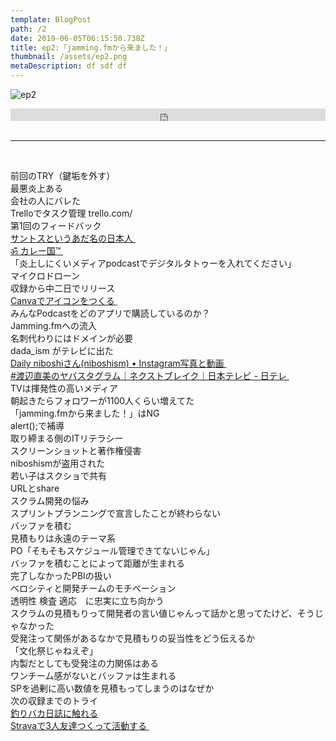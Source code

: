 ```yaml
---  
template: BlogPost  
path: /2  
date: 2019-06-05T06:15:50.738Z  
title: ep2:「jamming.fmから来ました！」
thumbnail: /assets/ep2.png
metaDescription: df sdf df  
---  
```

![ep2](/assets/ep2.png)  

<iframe width="100%" height="20" scrolling="no" frameborder="no" allow="autoplay" src="https://w.soundcloud.com/player/?url=https%3A//api.soundcloud.com/tracks/586872669&color=%23ff5500&inverse=false&auto_play=false&show_user=true"></iframe><div style="font-size: 10px; color: #cccccc;line-break: anywhere;word-break: normal;overflow: hidden;white-space: nowrap;text-overflow: ellipsis; font-family: Interstate,Lucida Grande,Lucida Sans Unicode,Lucida Sans,Garuda,Verdana,Tahoma,sans-serif;font-weight: 100;"></div>

</br>


***
  
</br>
<p>前回のTRY（鍵垢を外す）<br>最悪炎上ある<br>会社の人にバレた<br>Trelloでタスク管理 trello.com/<br>第1回のフィードバック<br><a href="https://twitter.com/sirtoc" target="_blank" rel="noopener noreferrer">サントスというあだ名の日本人&nbsp;</a><br><a href="https://twitter.com/hc100" target="_blank" rel="noopener noreferrer">ॐ カレー国™&nbsp;</a><br>「炎上しにくいメディアpodcastでデジタルタトゥーを入れてください」<br>マイクロドローン<br>収録から中二日でリリース<br><a href="https://www.canva.com/" target="_blank" rel="noopener noreferrer">Canvaでアイコンをつくる&nbsp;</a><br>みんなPodcastをどのアプリで購読しているのか？<br>Jamming.fmへの流入<br>名刺代わりにはドメインが必要<br>dada_ism がテレビに出た<br><a href="https://www.instagram.com/niboshism/?hl=ja" target="_blank" rel="noopener noreferrer">Daily niboshiさん(niboshism) • Instagram写真と動画&nbsp;</a><br><a href="http://www.ntv.co.jp/nextbreak/program/20180915.html" target="_blank" rel="noopener noreferrer">#渡辺直美のヤバスタグラム｜ネクストブレイク｜日本テレビ - 日テレ&nbsp;</a><br>TVは揮発性の高いメディア<br>朝起きたらフォロワーが1100人くらい増えてた<br>「jamming.fmから来ました！」はNG<br>alert();で補導<br>取り締まる側のITリテラシー<br>スクリーンショットと著作権侵害<br>niboshismが盗用された<br>若い子はスクショで共有<br>URLとshare<br>スクラム開発の悩み<br>スプリントプランニングで宣言したことが終わらない<br>バッファを積む<br>見積もりは永遠のテーマ系<br>PO「そもそもスケジュール管理できてないじゃん」<br>バッファを積むことによって距離が生まれる<br>完了しなかったPBIの扱い<br>ベロシティと開発チームのモチベーション<br>透明性 検査 適応　に忠実に立ち向かう<br>スクラムの見積もりって開発者の言い値じゃんって話かと思ってたけど、そうじゃなかった<br>受発注って関係があるなかで見積もりの妥当性をどう伝えるか<br>「文化祭じゃねえぞ」<br>内製だとしても受発注の力関係はある<br>ワンチーム感がないとバッファは生まれる<br>SPを過剰に高い数値を見積もってしまうのはなぜか<br>次の収録までのトライ<br><a href="https://ja.wikipedia.org/wiki/%E9%87%A3%E3%82%8A%E3%83%90%E3%82%AB%E6%97%A5%E8%AA%8C" target="_blank" rel="noopener noreferrer">釣りバカ日誌に触れる</a><br><a href="https://www.strava.com/">Stravaで3人友達つくって活動する&nbsp;</a></p>